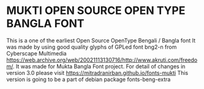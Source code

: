 MUKTI OPEN SOURCE OPEN TYPE BANGLA FONT
=======================================

This is a one of the earliest Open Source OpenType Bengali / Bangla font It was made by using good quality glyphs of GPLed font bng2-n from Cyberscape Multimedia 
<https://web.archive.org/web/20021113130716/http://www.akruti.com/freedom/>. It was made for Mukta Bangla Font project.
For detail of changes in version 3.0 please visit https://mitradranirban.github.io/fonts-mukti 
This version is going to be a part of debian package fonts-beng-extra
